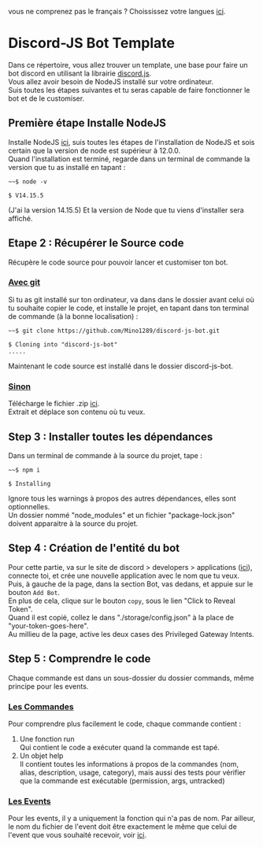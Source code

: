 vous ne comprenez pas le français ? Choississez votre langues <a href="./docs/Language.md">ici</a>.  
# Discord-JS Bot Template
Dans ce répertoire, vous allez trouver un template, une base pour faire un bot discord en utilisant la librairie <a href="https://discord.js.org/">discord.js</a>.  
Vous allez avoir besoin de NodeJS installé sur votre ordinateur.  
Suis toutes les étapes suivantes et tu seras capable de faire fonctionner le bot et de le customiser.

## Première étape Installe NodeJS
Installe NodeJS <a href="https://nodejs.org/en/">ici</a>, suis toutes les étapes de l'installation de NodeJS et sois certain que la version de node est supérieur à 12.0.0.    
Quand l'installation est terminé, regarde dans un terminal de commande la version que tu as installé en tapant : 
```
~~$ node -v

$ V14.15.5
```
(J'ai la version 14.15.5)
Et la version de Node que tu viens d'installer sera affiché.

## Etape 2 : Récupérer le Source code
Récupère le code source pour pouvoir lancer et customiser ton bot.
### <u>**Avec git**</u>
Si tu as git installé sur ton ordinateur, va dans dans le dossier avant celui où tu souhaite copier le code, et installe le projet, en tapant dans ton terminal de commande (à la bonne localisation) :  
```
~~$ git clone https://github.com/Mino1289/discord-js-bot.git

$ Cloning into "discord-js-bot"
.....
```
Maintenant le code source est installé dans le dossier discord-js-bot.  
### <u>**Sinon**</u>  
Télécharge le fichier .zip <a href="https://github.com/Mino1289/discord-js-bot/archive/refs/heads/main.zip">ici</a>.  
Extrait et déplace son contenu où tu veux.

## Step 3 : Installer toutes les dépendances
Dans un terminal de commande à la source du projet, tape :  
```
~~$ npm i

$ Installing
```
Ignore tous les warnings à propos des autres dépendances, elles sont optionnelles.  
Un dossier nommé "node_modules" et un fichier "package-lock.json" doivent apparaitre à la source du projet.  

## Step 4 : Création de l'entité du bot 
Pour cette partie, va sur le site de discord > developers > applications (<a href="https://discord.com/developers/applications">ici</a>), connecte toi, et crée une nouvelle application avec le nom que tu veux.  
Puis, à gauche de la page, dans la section Bot, vas dedans, et appuie sur le bouton `Add Bot`.  
En plus de cela, clique sur le bouton `copy`, sous le lien "Click to Reveal Token".  
Quand il est copié, collez le dans "./storage/config.json" à la place de "your-token-goes-here".  
Au millieu de la page, active les deux cases des Privileged Gateway Intents.  


## Step 5 : Comprendre le code
Chaque commande est dans un sous-dossier du dossier commands, même principe pour les  events.  
### <u>**Les Commandes**</u>
Pour comprendre plus facilement le code, chaque commande contient :  
1. Une fonction run  
    Qui contient le code a exécuter quand la commande est tapé.
2. Un objet help  
    Il contient toutes les informations à propos de la commandes (nom, alias, description, usage, category), mais aussi des tests pour vérifier que la commande est exécutable (permission, args, untracked)  

### <u>**Les Events**</u>
Pour les events, il y a uniquement la fonction qui n'a pas de nom. Par ailleur, le nom du fichier de l'event doit être exactement le même que celui de l'event que vous souhaité recevoir, voir <a href="https://discord.js.org/#/docs/main/stable/class/Client">ici</a>.